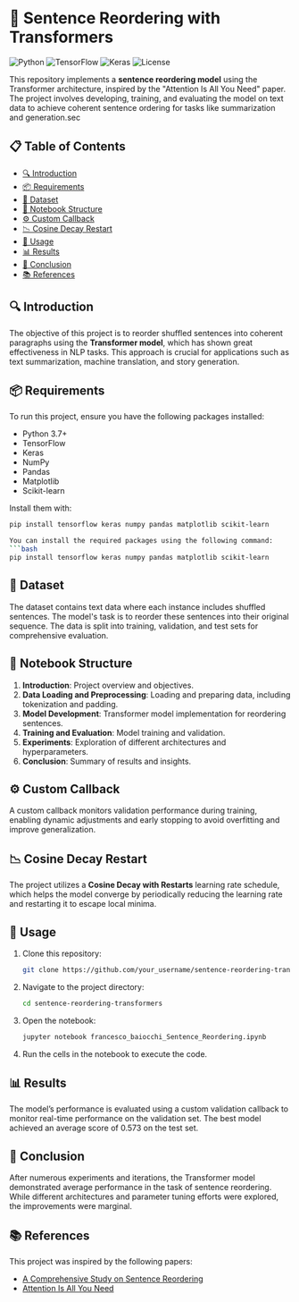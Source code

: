 # 📝 Sentence Reordering with Transformers

![Python](https://img.shields.io/badge/Python-3.x-blue) ![TensorFlow](https://img.shields.io/badge/TensorFlow-2.x-orange) ![Keras](https://img.shields.io/badge/Keras-2.x-red) ![License](https://img.shields.io/badge/License-MIT-yellow)

This repository implements a **sentence reordering model** using the Transformer architecture, inspired by the "Attention Is All You Need" paper. The project involves developing, training, and evaluating the model on text data to achieve coherent sentence ordering for tasks like summarization and generation.sec

## 📋 Table of Contents
- [🔍 Introduction](#introduction)
- [📦 Requirements](#requirements)
- [📂 Dataset](#dataset)
- [🔧 Notebook Structure](#notebook-structure)
- [⚙️ Custom Callback](#custom-callback)
- [📉 Cosine Decay Restart](#cosine-decay-restart)
- [🚀 Usage](#usage)
- [📊 Results](#results)
- [📝 Conclusion](#conclusion)
- [📚 References](#references)

## 🔍 Introduction
The objective of this project is to reorder shuffled sentences into coherent paragraphs using the **Transformer model**, which has shown great effectiveness in NLP tasks. This approach is crucial for applications such as text summarization, machine translation, and story generation.

## 📦 Requirements
To run this project, ensure you have the following packages installed:
- Python 3.7+
- TensorFlow
- Keras
- NumPy
- Pandas
- Matplotlib
- Scikit-learn

Install them with:
```bash
pip install tensorflow keras numpy pandas matplotlib scikit-learn

You can install the required packages using the following command:
```bash
pip install tensorflow keras numpy pandas matplotlib scikit-learn
```

## 📂 Dataset
The dataset contains text data where each instance includes shuffled sentences. The model's task is to reorder these sentences into their original sequence. The data is split into training, validation, and test sets for comprehensive evaluation.

## 🔧 Notebook Structure
1. **Introduction**: Project overview and objectives.
2. **Data Loading and Preprocessing**: Loading and preparing data, including tokenization and padding.
3. **Model Development**: Transformer model implementation for reordering sentences.
4. **Training and Evaluation**: Model training and validation.
5. **Experiments**: Exploration of different architectures and hyperparameters.
6. **Conclusion**: Summary of results and insights.

## ⚙️ Custom Callback
A custom callback monitors validation performance during training, enabling dynamic adjustments and early stopping to avoid overfitting and improve generalization.


## 📉 Cosine Decay Restart
The project utilizes a **Cosine Decay with Restarts** learning rate schedule, which helps the model converge by periodically reducing the learning rate and restarting it to escape local minima.

## 🚀 Usage

1. Clone this repository:
    ```bash
    git clone https://github.com/your_username/sentence-reordering-transformers.git
    ```
2. Navigate to the project directory:
    ```bash
    cd sentence-reordering-transformers
    ```
3. Open the notebook:
    ```bash
    jupyter notebook francesco_baiocchi_Sentence_Reordering.ipynb
    ```
4. Run the cells in the notebook to execute the code.
   

## 📊 Results
The model’s performance is evaluated using a custom validation callback to monitor real-time performance on the validation set. The best model achieved an average score of 0.573 on the test set.

## 📝 Conclusion
After numerous experiments and iterations, the Transformer model demonstrated average performance in the task of sentence reordering. While different architectures and parameter tuning efforts were explored, the improvements were marginal. 

## 📚 References
This project was inspired by the following papers:
- [A Comprehensive Study on Sentence Reordering](https://aclanthology.org/2021.naacl-main.134.pdf)
- [Attention Is All You Need](https://arxiv.org/pdf/1706.03762.pdf)


